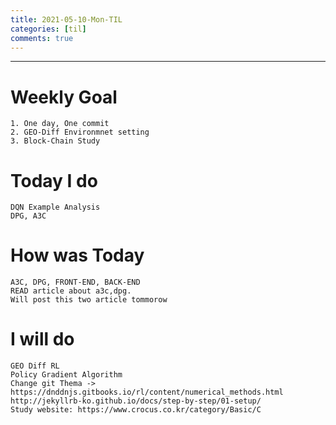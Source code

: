 ```yaml
---
title: 2021-05-10-Mon-TIL
categories: [til]
comments: true
---
```

-------------------------------------------------------------------------------

# Weekly Goal
```
1. One day, One commit
2. GEO-Diff Environmnet setting
3. Block-Chain Study
```


# Today I do
```
DQN Example Analysis
DPG, A3C
```

# How was Today
```
A3C, DPG, FRONT-END, BACK-END
READ article about a3c,dpg.
Will post this two article tommorow
```

# I will do
```
GEO Diff RL 
Policy Gradient Algorithm
Change git Thema -> https://dnddnjs.gitbooks.io/rl/content/numerical_methods.html
http://jekyllrb-ko.github.io/docs/step-by-step/01-setup/
Study website: https://www.crocus.co.kr/category/Basic/C
```

